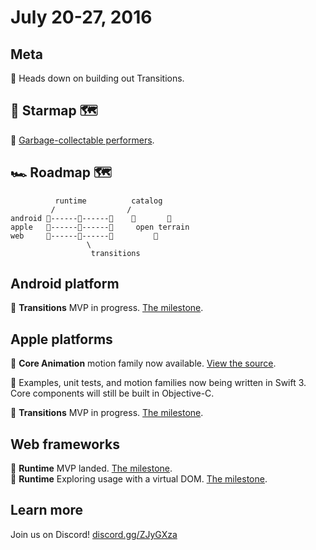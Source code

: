 # July 20-27, 2016

## Meta

📝 Heads down on building out Transitions.

## 🌟 Starmap 🗺

📝 [Garbage-collectable performers](https://material-motion.gitbooks.io/material-motion-starmap/content/specifications/runtime/scheduler.html).

## 🏎 Roadmap 🗺

              runtime          catalog
             /                /
    android 🎉------📝------🚩    🌱       🌱
    apple   🎉------📝------🚩     open terrain
    web     📝------🚩------🚩         🌱
                     \
                      transitions

## Android platform

📝 **Transitions** MVP in progress. [The milestone](https://github.com/material-motion/material-motion-transitions-android/milestone/1).

## Apple platforms

🎉 **Core Animation** motion family now available. [View the source](https://github.com/material-motion/material-motion-family-coreanimation-swift).

🎉 Examples, unit tests, and motion families now being written in Swift 3. Core components will still be built in Objective-C.

📝 **Transitions** MVP in progress. [The milestone](https://github.com/material-motion/material-motion-transitions-objc/milestone/1).

## Web frameworks

🎉 **Runtime** MVP landed. [The milestone](https://github.com/material-motion/material-motion-experiments-js/milestone/3).  
📝 **Runtime** Exploring usage with a virtual DOM. [The milestone](https://github.com/material-motion/material-motion-experiments-js/milestone/2).  

## Learn more

Join us on Discord! [discord.gg/ZJyGXza](https://discord.gg/ZJyGXza)
